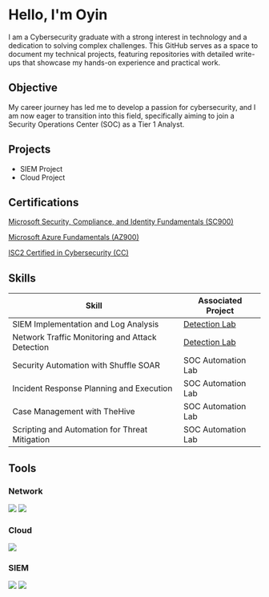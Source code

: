 # Hello, I'm Oyin

I am a Cybersecurity graduate with a strong interest in technology and a dedication to solving complex challenges. This GitHub serves as a space to document my technical projects, featuring repositories with detailed write-ups that showcase my hands-on experience and practical work.

## Objective

My career journey has led me to develop a passion for cybersecurity, and I am now eager to transition into this field, specifically aiming to join a Security Operations Center (SOC) as a Tier 1 Analyst.

## Projects
- SIEM Project
- Cloud Project

## Certifications
<div>
    
<a href="https://www.credly.com/badges/1e5107ab-7fee-4cca-8506-ad9b34507f62/public_url">Microsoft Security, Compliance, and Identity Fundamentals (SC900)</a> 

<a href="https://www.credly.com/badges/387c2652-7dbd-47ec-bcec-08116c0015c8/public_url">Microsoft Azure Fundamentals (AZ900)</a>

 <a href="https://www.credly.com/badges/f36f4c20-a3a7-4381-9ed2-451fb7e9a2b6/public_url">ISC2 Certified in Cybersecurity (CC)</a>
                                                                                                                                                                           
</div>

## Skills

| Skill                                         | Associated Project         |
|-----------------------------------------------|----------------------------|
| SIEM Implementation and Log Analysis          | <a href="https://google.com">Detection Lab</a>|
| Network Traffic Monitoring and Attack Detection | <a href="https://google.com">Detection Lab</a>|
| Security Automation with Shuffle SOAR         | SOC Automation Lab|
| Incident Response Planning and Execution      | SOC Automation Lab|
| Case Management with TheHive                  | SOC Automation Lab|
| Scripting and Automation for Threat Mitigation | SOC Automation Lab|

## Tools

### Network
<div>
    <img src="https://img.shields.io/badge/-Wireshark-1679A7?&style=for-the-badge&logo=Wireshark&logoColor=white" />
    <img src="https://img.shields.io/badge/-Nmap-4682B4?&style=for-the-badge&logo=gnu-bash&logoColor=white" />

</div>

### Cloud
<div>
<img src="https://img.shields.io/badge/-Microsoft_Azure-00A4EF?&style=for-the-badge&logo=Microsoft&logoColor=white" />
</div>

### SIEM
<div>
    <img src="https://img.shields.io/badge/-Microsoft_Sentinel-0078D4?&style=for-the-badge&logo=Microsoft&logoColor=white" />
    <img src="https://img.shields.io/badge/-Splunk-000000?&style=for-the-badge&logo=Splunk&logoColor=white" />
   </div>




